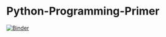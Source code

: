 # Python-Programming-Primer
[![Binder](https://mybinder.org/badge_logo.svg)](https://mybinder.org/v2/gh/mohlabib/Python-Programming-Primer/HEAD)
